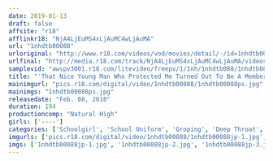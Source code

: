 ```yaml
---
date: 2019-01-13
draft: false
affsite: "r18"
afflinkr18: "NjA4LjEuMS4xLjAuMC4wLjAuMA"
url: "1nhdtb00088"
urloriginal: "http://www.r18.com/videos/vod/movies/detail/-/id=1nhdtb00088"
urlfinal: "http://media.r18.com/track/NjA4LjEuMS4xLjAuMC4wLjAuMA/videos/vod/movies/detail/-/id=1nhdtb00088"
samplevid: "awspv3001.r18.com/litevideo/freepv/1/1nh/1nhdtb088/1nhdtb088_dmb_w.mp4"
title: "'That Nice Young Man Who Protected Me Turned Out To Be A Member Of The Molester Teachers...' This Girl In Uniform Was Forced To Fuck And Cum As She Fell To The Depths Of Despair"
mainimgurl: "pics.r18.com/digital/video/1nhdtb00088/1nhdtb00088ps.jpg"
mainimgs: "1nhdtb00088ps.jpg"
releasedate: "Feb. 08, 2018"
duration: 194
productioncomp: "Natural High"
girls: ['----']
categories: ['Schoolgirl', 'School Uniform', 'Groping', 'Deep Throat', 'Hi-Def']
imgurls: ['pics.r18.com/digital/video/1nhdtb00088/1nhdtb00088jp-1.jpg', 'pics.r18.com/digital/video/1nhdtb00088/1nhdtb00088jp-2.jpg', 'pics.r18.com/digital/video/1nhdtb00088/1nhdtb00088jp-3.jpg', 'pics.r18.com/digital/video/1nhdtb00088/1nhdtb00088jp-4.jpg', 'pics.r18.com/digital/video/1nhdtb00088/1nhdtb00088jp-5.jpg', 'pics.r18.com/digital/video/1nhdtb00088/1nhdtb00088jp-6.jpg', 'pics.r18.com/digital/video/1nhdtb00088/1nhdtb00088jp-7.jpg', 'pics.r18.com/digital/video/1nhdtb00088/1nhdtb00088jp-8.jpg', 'pics.r18.com/digital/video/1nhdtb00088/1nhdtb00088jp-9.jpg', 'pics.r18.com/digital/video/1nhdtb00088/1nhdtb00088jp-10.jpg', 'pics.r18.com/digital/video/1nhdtb00088/1nhdtb00088jp-11.jpg', 'pics.r18.com/digital/video/1nhdtb00088/1nhdtb00088jp-12.jpg', 'pics.r18.com/digital/video/1nhdtb00088/1nhdtb00088jp-13.jpg', 'pics.r18.com/digital/video/1nhdtb00088/1nhdtb00088jp-14.jpg', 'pics.r18.com/digital/video/1nhdtb00088/1nhdtb00088jp-15.jpg', 'pics.r18.com/digital/video/1nhdtb00088/1nhdtb00088jp-16.jpg', 'pics.r18.com/digital/video/1nhdtb00088/1nhdtb00088jp-17.jpg', 'pics.r18.com/digital/video/1nhdtb00088/1nhdtb00088jp-18.jpg', 'pics.r18.com/digital/video/1nhdtb00088/1nhdtb00088jp-19.jpg', 'pics.r18.com/digital/video/1nhdtb00088/1nhdtb00088jp-20.jpg']
imgs: ['1nhdtb00088jp-1.jpg', '1nhdtb00088jp-2.jpg', '1nhdtb00088jp-3.jpg', '1nhdtb00088jp-4.jpg', '1nhdtb00088jp-5.jpg', '1nhdtb00088jp-6.jpg', '1nhdtb00088jp-7.jpg', '1nhdtb00088jp-8.jpg', '1nhdtb00088jp-9.jpg', '1nhdtb00088jp-10.jpg', '1nhdtb00088jp-11.jpg', '1nhdtb00088jp-12.jpg', '1nhdtb00088jp-13.jpg', '1nhdtb00088jp-14.jpg', '1nhdtb00088jp-15.jpg', '1nhdtb00088jp-16.jpg', '1nhdtb00088jp-17.jpg', '1nhdtb00088jp-18.jpg', '1nhdtb00088jp-19.jpg', '1nhdtb00088jp-20.jpg']
---
```

